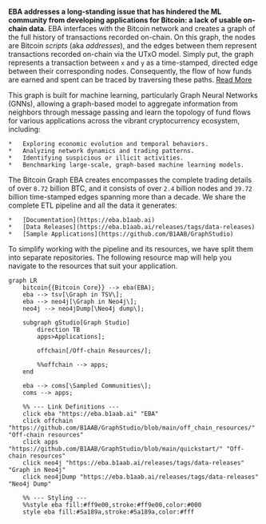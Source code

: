 **EBA addresses a long-standing issue that has hindered 
the ML community from developing applications for Bitcoin: 
a lack of usable on-chain data.** 
EBA interfaces with the Bitcoin network and 
creates a graph of the full history of transactions recorded on-chain. 
On this graph, the nodes are Bitcoin _scripts_ (aka _addresses_), 
and the edges between them represent transactions recorded on-chain via the UTxO model.
Simply put, 
the graph represents a transaction between `x` and `y` as 
a time-stamped, directed edge between their corresponding nodes. 
Consequently, the flow of how funds are earned and spent can be traced 
by traversing these paths. [Read More](https://eba.b1aab.ai/docs/gs/welcome)



This graph is built for machine learning, 
particularly Graph Neural Networks (GNNs),
allowing a graph-based model to 
aggregate information from neighbors through message passing and 
learn the topology of fund flows for various applications 
across the vibrant cryptocurrency ecosystem, including:

    *   Exploring economic evolution and temporal behaviors.
    *   Analyzing network dynamics and trading patterns.
    *   Identifying suspicious or illicit activities.
    *   Benchmarking large-scale, graph-based machine learning models.



The Bitcoin Graph EBA creates encompasses 
the complete trading details of over `8.72` billion BTC,
and it consists of over `2.4` billion nodes and 
`39.72` billion time-stamped edges spanning more than a decade.
We share the complete ETL pipeline and all the data it generates:

    *   [Documentation](https://eba.b1aab.ai)
    *   [Data Releases](https://eba.b1aab.ai/releases/tags/data-releases)
    *   [Sample Applications](https://github.com/B1AAB/GraphStudio)



To simplify working with the pipeline and its resources, 
we have split them into separate repositories. 
The following resource map will help you navigate to the resources that suit your application. 


```mermaid
graph LR
    bitcoin{{Bitcoin Core}} --> eba(EBA);
    eba --> tsv[\Graph in TSV\];
    eba --> neo4j[\Graph in Neo4j\];
    neo4j --> neo4jDump[\Neo4j dump\];

    subgraph gStudio[Graph Studio]
        direction TB
        apps>Applications];

        offchain[/Off-chain Resources/];

        %%offchain --> apps;
    end

    eba --> coms[\Sampled Communities\];
    coms --> apps;    

    %% --- Link Definitions ---
    click eba "https://eba.b1aab.ai" "EBA"
    click offchain "https://github.com/B1AAB/GraphStudio/blob/main/off_chain_resources/" "Off-chain resources"
    click apps "https://github.com/B1AAB/GraphStudio/blob/main/quickstart/" "Off-chain resources"
    click neo4j "https://eba.b1aab.ai/releases/tags/data-releases" "Graph in Neo4j"
    click neo4jDump "https://eba.b1aab.ai/releases/tags/data-releases" "Neo4j Dump"

    %% --- Styling ---
    %%style eba fill:#ff9e00,stroke:#ff9e00,color:#000
    style eba fill:#5a189a,stroke:#5a189a,color:#fff
```
